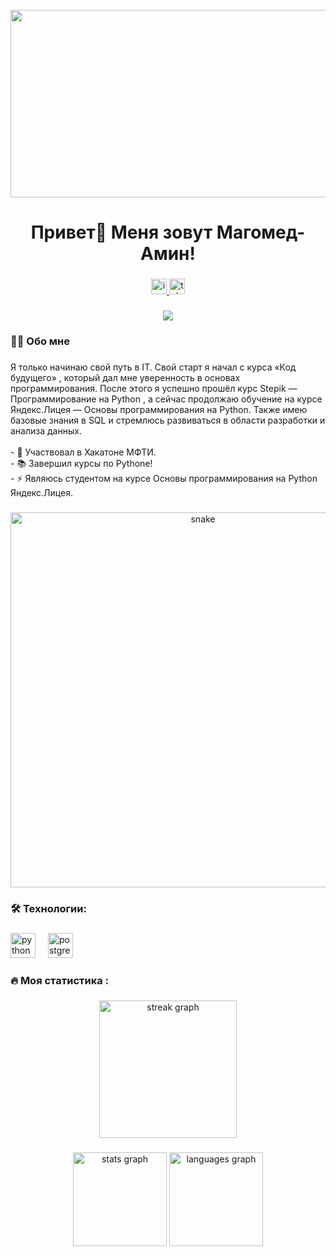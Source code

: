 <br clear="both">

<div align="center">
  <img height="300" width="600" src="https://user-images.githubusercontent.com/74038190/225813708-98b745f2-7d22-48cf-9150-083f1b00d6c9.gif"  />
</div>

###

<h1 align="center">Привет👋 Меня зовут Магомед-Амин!</h1>

###

<div align="center">
  <a href="https://www.instagram.com/@inggush_06" target="_blank">
    <img src="https://img.shields.io/static/v1?message=instagram&logo=instagram&label=&color=FF0000&logoColor=white&labelColor=&style=for-the-badge" height="25" alt="instagram logo"  />
  </a>
  <a href="https://t.me/inggmuslim_06" target="_blank">
    <img src="https://img.shields.io/static/v1?message=Telegram&logo=telegram&label=&color=2CA5E0&logoColor=white&labelColor=&style=for-the-badge" height="25" alt="telegram logo"  />
  </a>
</div>

###

<div align="center">
  <img src="https://visitor-badge.laobi.icu/badge?page_id=lngush.lngush&"  />
</div>

###

<h3 align="left">👩‍💻  Обо мне</h3>

###

<p align="left">Я только начинаю свой путь в IT. Свой старт я начал с курса «Код будущего» , который дал мне уверенность в основах программирования. После этого я успешно прошёл курс Stepik — Программирование на Python , а сейчас продолжаю обучение на курсе Яндекс.Лицея — Основы программирования на Python.
Также имею базовые знания в SQL и стремлюсь развиваться в области разработки и анализа данных.<br><br>- 🔭 Участвовал в Хакатоне МФТИ.<br>- 📚 Завершил курсы по Pythone!<br>- ⚡ Являюсь студентом на курсе Основы программирования на Python Яндекс.Лицея.</p>

###

<p align="center">
 <img width="600" src="assets/github-snake.svg" alt="snake"/>
</p>

###

<h3 align="left">🛠 Технологии:</h3>

###

<div align="left">
  <img src="https://skillicons.dev/icons?i=py" height="40" alt="python logo"  />
  <img width="12" />
  <img src="https://skillicons.dev/icons?i=postgres" height="40" alt="postgresql logo"  />
</div>

###

<h3 align="left">🔥   Моя статистика :</h3>

###

<div align="center">
  <img src="https://streak-stats.demolab.com?user=lngush&locale=en&mode=daily&theme=dark&hide_border=false&border_radius=5&order=3" height="220" alt="streak graph"  />
</div>

###

<div align="center">
  <img src="http://github-profile-summary-cards.vercel.app/api/cards/stats?username=lngush&theme=2077" height="150" alt="stats graph"  />
  <img src="https://github-readme-stats.vercel.app/api/top-langs?username=lngush&locale=en&hide_title=false&layout=compact&card_width=320&langs_count=5&theme=dracula&hide_border=false&order=2" height="150" alt="languages graph"  />
</div>